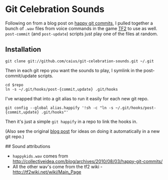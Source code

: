 # Git Celebration Sounds

Following on from a blog post on [happy git commits][hgc], I pulled together a bunch of `.wav` files from voice commands in the game [TF2][] to use as well. `post-commit` (and `post-update`) scripts just play one of the files at random.

[hgc]: http://tf2wiki.net/wiki/Main_Page
[TF2]: http://www.teamfortress.com/

## Installation

	git clone git://github.com/caius/git-celebration-sounds.git ~/.git

Then in each git repo you want the sounds to play, I symlink in the post-commit/update scripts.

	cd $repo
	ln -s ~/.git/hooks/post-{commit,update} .git/hooks

I've wrapped that into a git alias to run it easily for each new git repo.

	git config --global alias.happify '!sh -c "ln -s ~/.git/hooks/post-{commit,update} .git/hooks"'

Then it's just a simple `git happify` in a repo to link the hooks in.

(Also see the original [blog post][hgc] for ideas on doing it automatically in a new git repo.)

## Sound attributions

* `happykids.wav` comes from <http://collectiveidea.com/blog/archives/2010/08/03/happy-git-commits/>
* All the other wav's come from the tf2 wiki - <http://tf2wiki.net/wiki/Main_Page>

